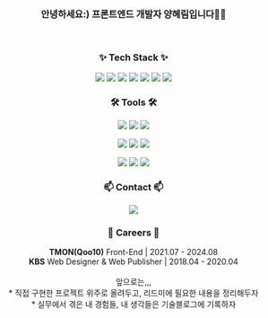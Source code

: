 <h3 align="center">안녕하세요:) 프론트엔드 개발자 양혜림입니다🙌🏻</h3>

<br />

<h3 align="center">✨ Tech Stack ✨</h3>
<div align="center">
<img src="https://img.shields.io/badge/HTML-E34F26?style=flat-square&logo=HTML5&logoColor=white"/> <img src="https://img.shields.io/badge/CSS-1572B6?style=flat-square&logo=CSS3&logoColor=white"/> <img src="https://img.shields.io/badge/SASS-CC6699?style=flat-square&logo=Sass&logoColor=white"/> <img src="https://img.shields.io/badge/JavaScript-F7DF1E?style=flat-square&logo=JavaScript&logoColor=white"/> <img src="https://img.shields.io/badge/jQuery-0769AD?style=flat-square&logo=jQuery&logoColor=white"/> <img src="https://img.shields.io/badge/React-61DAFB?style=flat-square&logo=React&logoColor=white">  <img src="https://img.shields.io/badge/Gulp-CF4647?style=flat-square&logo=gulp&logoColor=white"/>   
</div>

<h3 align="center">🛠 Tools 🛠</h3>
<div align="center">
<img src="https://img.shields.io/badge/Git-F05032?style=flat-square&logo=Git&logoColor=white"/> <img src="https://img.shields.io/badge/Github-181717?style=flat-square&logo=Github&logoColor=white"/> <img src="https://img.shields.io/badge/Notion-000000?style=flat-square&logo=Notion&logoColor=white"/>

<img src="https://img.shields.io/badge/Jira-0052CC?style=flat-square&logo=Jira&logoColor=white"/> <img src="https://img.shields.io/badge/Bitbucket-0052CC?style=flat-square&logo=Bitbucket&logoColor=white"/> <img src="https://img.shields.io/badge/Confluence-172B4D?style=flat-square&logo=Confluence&logoColor=white"/>

<img src="https://img.shields.io/badge/Figma-F24E1E?style=flat-square&logo=Figma&logoColor=white"/> <img src="https://img.shields.io/badge/Photoshop-31A8FF?style=flat-square&logo=Adobe Photoshop&logoColor=white"/> <img src="https://img.shields.io/badge/Illustrator-FF9A00?style=flat-square&logo=Adobe Illustrator&logoColor=white"/>
</div>

<h3 align="center">📫 Contact 📫</h3>
<div align="center">
  <a href="did3296@naver.com">
    <img
      src="https://img.shields.io/badge/did3296@naver.com-03C75A?style=flat-square&logo=naver&logoColor=white"/>
  </a>
</div>

<h3 align="center">🏢 Careers 🏢</h3>
<div align="center"><strong>TMON(Qoo10)</strong> Front-End | 2021.07 - 2024.08</div>
<div align="center"><strong>KBS</strong> Web Designer & Web Publisher | 2018.04 - 2020.04</div>

<br />

<div align="center">
  앞으로는,,,<br />
  * 직접 구현한 프로젝트 위주로 올려두고, 리드미에 필요한 내용을 정리해두자 <br />
  * 실무에서 겪은 내 경험들, 내 생각들은 기술블로그에 기록하자 <br />
</div>

